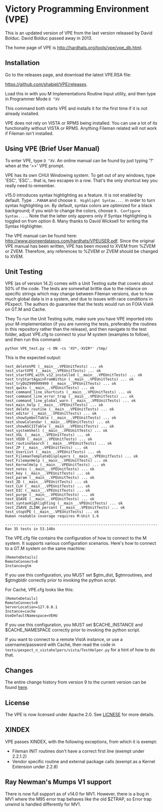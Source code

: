 # Victory Programming Environment (VPE)

This is an updated version of VPE from the last version released by David
Bolduc. David Bolduc passed away in 2013.

The home page of VPE is http://hardhats.org/tools/vpe/vpe_db.html.

## Installation
Go to the releases page, and download the latest VPE.RSA file:

https://github.com/shabiel/VPE/releases.

Load this in with you M Implementations Routine Input utility, and then type
in Programmer Mode `D ^XV`

This command both starts VPE and installs it for the first time if it is not
already installed.

VPE does not rely on VISTA or RPMS being installed. You can use a lot of its
functionality without VISTA or RPMS. Anything Fileman related will not work if
Fileman isn't installed.

## Using VPE (Brief User Manual)
To enter VPE, type `D ^XV`.  An online manual can be found by just typing '?'
when at the '>>' VPE prompt. 

VPE has its own CHUI Windowing system. To get out of any windows, type 'ESC',
'ESC'... that is, two escapes in a row. That's the only shortcut key you really
need to remember.

v15.0 introduces syntax highlighting as a feature. It is not enabled by default.
Type `..PARAM` and choose `8. Highlight Syntax....` in order to turn syntax
highlighting on. By default, syntax colors are optimized for a black background;
if you wish to change the colors, choose `9. Configure Syntax....`. Note that
the latter only apprers only if Syntax Highlighting is toggled on from option 8.
Many thanks to David Wicksell for writing the Syntax Highlighter.

The VPE manual can be found here:
http://www.pioneerdatasys.com/hardhats/VPEUSER.pdf. Since the original VPE
manual has been written, VPE has been moved to XVEM from %ZVEM or ZVEM.
Therefore, any references to %ZVEM or ZVEM should be changed to XVEM.

## Unit Testing
VPE (as of version 14.2) comes with a Unit Testing suite that covers about 50%
of the code. The tests are somewhat brittle due to the reliance on specific 
strings which may change between Fileman versions, due to how much global data
is in a system, and due to issues with race conditions in PExpect. The authors
do guarantee that the tests would run on FOIA VistA on GT.M and Cache.

They To run the Unit Testing suite, make sure you have VPE imported into
your M-implementation (if you are running the tests, preferably the routines
in this repository rather than the release), and then navigate to the test
folder, adjust VPE.cfg to connect to your M system (examples to follow), and 
then run this command:

```
python VPE_test.py -c ON -cs 'XV*,-XVIR*' /tmp/
```

This is the expected output:
```
test_deleteVPE (__main__.VPEUnitTests) ... ok
test_startVPE (__main__.VPEUnitTests) ... ok
test_startVPE_with_v12_installed (__main__.VPEUnitTests) ... ok
test_tryStartAgainFromWithin (__main__.VPEUnitTests) ... ok
test_tryDUZ999999999 (__main__.VPEUnitTests) ... ok
test_qwiks (__main__.VPEUnitTests) ... ok
test_command_line_shortcuts (__main__.VPEUnitTests) ... ok
test_command_line_error_trap (__main__.VPEUnitTests) ... ok
test_command_line_global_warn (__main__.VPEUnitTests) ... ok
test_main_help (__main__.VPEUnitTests) ... ok
test_delete_routine (__main__.VPEUnitTests) ... ok
test_editor (__main__.VPEUnitTests) ... ok
test_showSymbolTable (__main__.VPEUnitTests) ... ok
test_showCalendar (__main__.VPEUnitTests) ... ok
test_showASCIITable (__main__.VPEUnitTests) ... ok
test_systemShell (__main__.VPEUnitTests) ... ok
test_VGL (__main__.VPEUnitTests) ... ok
test_VEDD (__main__.VPEUnitTests) ... ok
test_routineSearch (__main__.VPEUnitTests) ... ok
test_ZP (__main__.VPEUnitTests) ... ok
test_UserList (__main__.VPEUnitTests) ... ok
test_FilemanTemplateDisplayers (__main__.VPEUnitTests) ... ok
test_FilemanHelp (__main__.VPEUnitTests) ... ok
test_KernelHelp (__main__.VPEUnitTests) ... ok
test_notes (__main__.VPEUnitTests) ... ok
test_key (__main__.VPEUnitTests) ... ok
test_param (__main__.VPEUnitTests) ... ok
test_ZD (__main__.VPEUnitTests) ... ok
test_CLH (__main__.VPEUnitTests) ... ok
test_DIC (__main__.VPEUnitTests) ... ok
test_purge (__main__.VPEUnitTests) ... ok
test_QSAVE (__main__.VPEUnitTests) ... ok
test_syntaxHighlighting (__main__.VPEUnitTests) ... ok
test_ZSAVE_ZLINK_percent (__main__.VPEUnitTests) ... ok
test_stopVPE (__main__.VPEUnitTests) ... ok
Human readable coverage requires M-Unit 1.6

----------------------------------------------------------------------
Ran 35 tests in 53.140s
```

The VPE.cfg file contains the configuration of how to connect to the M system.
It supports various configuration scenarios. Here's how to connect to a GT.M
system on the same machine:

```
[RemoteDetails]
RemoteConnect=0
Instance=gtm
```

If you use this configuration, you MUST set $gtm_dist, $gtmroutines, and 
$gtmgbldir correctly prior to invoking the python script.

For Caché, VPE.cfg looks like this:
```
[RemoteDetails]
RemoteConnect=0
ServerLocation=127.0.0.1
Instance=cache
UseDefaultNamespace=VEHU
```

If you use this configuration, you MUST set $CACHE_INSTANCE and $CACHE_NAMESPACE
correctly prior to invoking the python script.

If you want to connect to a remote VistA instance, or use a username/password
with Caché, then read the code in `tests/pexpect_n_vistahelpers/vista/TestHelper.py`
for a hint of how to do that.

## Changes
The entire change history from version 9 to the current version can be found
[here](Changes.md).

## License
The VPE is now licensed under Apache 2.0. See [LICNESE](LICENSE) for more details.

## XINDEX
VPE passes XINDEX, with the following exceptions, from which it is exempt:

 * Fileman INIT routines don't have a correct first line (exempt under 2.2.1.2)
 * Vendor specific routine and external package calls (exempt as a Kernel Extension under 2.2.8)

## Ray Newman's Mumps V1 support
There is now full support as of v14.0 for MV1. However, there is a bug in MV1
where the M95 error trap behaves like the old $ZTRAP, so Error trap unwind is
handled differently for MV1.
